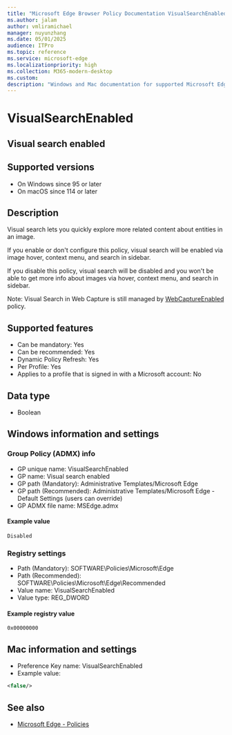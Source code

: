 ```yaml
---
title: "Microsoft Edge Browser Policy Documentation VisualSearchEnabled"
ms.author: jalam
author: vmliramichael
manager: nuyunzhang
ms.date: 05/01/2025
audience: ITPro
ms.topic: reference
ms.service: microsoft-edge
ms.localizationpriority: high
ms.collection: M365-modern-desktop
ms.custom:
description: "Windows and Mac documentation for supported Microsoft Edge Browser policy: Visual search enabled"
---
```


<!--THIS FILE IS AUTOMATICALLY GENERATED. MANUAL CHANGES WILL BE OVERWRITTEN.-->
<!--Please contact the Microsoft Edge Manageability team with any questions.-->

# VisualSearchEnabled

## Visual search enabled


## Supported versions

- On Windows since 95 or later
- On macOS since 114 or later

## Description

Visual search lets you quickly explore more related content about entities in an image.

If you enable or don't configure this policy, visual search will be enabled via image hover, context menu, and search in sidebar.

If you disable this policy, visual search will be disabled and you won't be able to get more info about images via hover, context menu, and search in sidebar.

Note: Visual Search in Web Capture is still managed by [WebCaptureEnabled](WebCaptureEnabled.md) policy.

## Supported features

- Can be mandatory: Yes
- Can be recommended: Yes
- Dynamic Policy Refresh: Yes
- Per Profile: Yes
- Applies to a profile that is signed in with a Microsoft account: No

## Data type

- Boolean

## Windows information and settings

### Group Policy (ADMX) info

- GP unique name: VisualSearchEnabled
- GP name: Visual search enabled
- GP path (Mandatory): Administrative Templates/Microsoft Edge
- GP path (Recommended): Administrative Templates/Microsoft Edge - Default Settings (users can override)
- GP ADMX file name: MSEdge.admx

#### Example value

```
Disabled
```

### Registry settings

- Path (Mandatory): SOFTWARE\Policies\Microsoft\Edge
- Path (Recommended): SOFTWARE\Policies\Microsoft\Edge\Recommended
- Value name: VisualSearchEnabled
- Value type: REG_DWORD

#### Example registry value

```
0x00000000
```


## Mac information and settings

- Preference Key name: VisualSearchEnabled
- Example value:

```xml
<false/>
```

## See also
- [Microsoft Edge - Policies](../microsoft-edge-policies.md)
